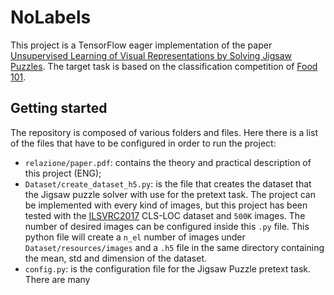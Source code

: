 # NoLabels
This project is a TensorFlow eager implementation of the paper [Unsupervised Learning of Visual Representations by Solving Jigsaw Puzzles](https://arxiv.org/abs/1603.09246).
The target task is based on the classification competition of [Food 101](https://www.kaggle.com/kmader/food41).

## Getting started
The repository is composed of various folders and files. Here there is a list of the files that have to be configured in order to run the project:
- `relazione/paper.pdf`: contains the theory and practical description of this project (ENG);
- `Dataset/create_dataset_h5.py`: is the file that creates the dataset that the Jigsaw puzzle solver with use for the pretext task.
The project can be implemented with every kind of images, but this project has been tested with the [ILSVRC2017](http://image-net.org/challenges/LSVRC/2017/download-images-1p39.php) CLS-LOC dataset and
`500K` images. The number of desired images can be configured inside this `.py` file. This python file will create a `n_el` 
number of images under `Dataset/resources/images` and a `.h5` file in the same directory containing the mean, std and dimension of the dataset.
- `config.py`: is the configuration file for the Jigsaw Puzzle pretext task. There are many 
